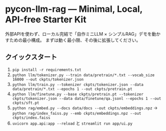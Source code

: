 # pycon-llm-rag — Minimal, Local, API-free Starter Kit

外部APIを使わず、ローカル完結で「自作ミニLLM × シンプルRAG」デモを動かすための最小構成。
まずは動く最小限、その後に拡張してください。

## クイックスタート
1) `pip install -r requirements.txt`
2) `python llm/tokenizer.py --train data/pretrain/*.txt --vocab_size 16000 --out ckpts/tokenizer.json`
3) `python llm/train.py --tokenizer ckpts/tokenizer.json --data data/pretrain/*.txt --epochs 1 --out ckpts/pretrain.pt`
4) `python llm/finetune.py --base ckpts/pretrain.pt --tokenizer ckpts/tokenizer.json --data data/finetune/qa.jsonl --epochs 1 --out ckpts/sft.pt`
5) `python rag/embed.py --docs data/docs --out ckpts/embeddings.npz` → `python rag/index_faiss.py --emb ckpts/embeddings.npz --out ckpts/index.faiss`
6) `uvicorn app.api:app --reload` と `streamlit run app/ui.py`
